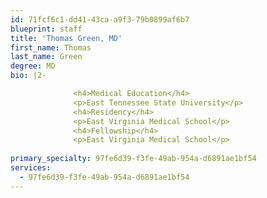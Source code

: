 ```yaml
---
id: 71fcf6c1-dd41-43ca-a9f3-79b0899af6b7
blueprint: staff
title: 'Thomas Green, MD'
first_name: Thomas
last_name: Green
degree: MD
bio: |2-

              <h4>Medical Education</h4>
              <p>East Tennessee State University</p>
              <h4>Residency</h4>
              <p>East Virginia Medical School</p>
              <h4>Fellowship</h4>
              <p>East Virginia Medical School</p>
          
primary_specialty: 97fe6d39-f3fe-49ab-954a-d6891ae1bf54
services:
  - 97fe6d39-f3fe-49ab-954a-d6891ae1bf54
---
```

